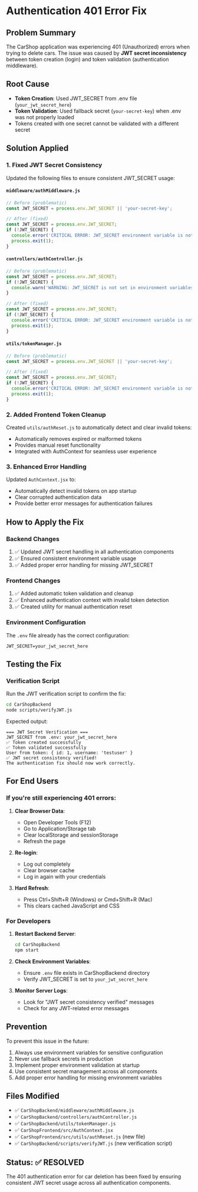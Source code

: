 # Authentication 401 Error Fix

## Problem Summary
The CarShop application was experiencing 401 (Unauthorized) errors when trying to delete cars. The issue was caused by **JWT secret inconsistency** between token creation (login) and token validation (authentication middleware).

## Root Cause
- **Token Creation**: Used JWT_SECRET from .env file (`your_jwt_secret_here`)
- **Token Validation**: Used fallback secret (`your-secret-key`) when .env was not properly loaded
- Tokens created with one secret cannot be validated with a different secret

## Solution Applied

### 1. Fixed JWT Secret Consistency
Updated the following files to ensure consistent JWT_SECRET usage:

#### `middleware/authMiddleware.js`
```javascript
// Before (problematic)
const JWT_SECRET = process.env.JWT_SECRET || 'your-secret-key';

// After (fixed)
const JWT_SECRET = process.env.JWT_SECRET;
if (!JWT_SECRET) {
  console.error('CRITICAL ERROR: JWT_SECRET environment variable is not set!');
  process.exit(1);
}
```

#### `controllers/authController.js`
```javascript
// Before (problematic)
const JWT_SECRET = process.env.JWT_SECRET;
if (!JWT_SECRET) {
  console.warn('WARNING: JWT_SECRET is not set in environment variables. Using default secret key.');
}

// After (fixed)
const JWT_SECRET = process.env.JWT_SECRET;
if (!JWT_SECRET) {
  console.error('CRITICAL ERROR: JWT_SECRET environment variable is not set!');
  process.exit(1);
}
```

#### `utils/tokenManager.js`
```javascript
// Before (problematic)
const JWT_SECRET = process.env.JWT_SECRET || 'your-secret-key';

// After (fixed)
const JWT_SECRET = process.env.JWT_SECRET;
if (!JWT_SECRET) {
  console.error('CRITICAL ERROR: JWT_SECRET environment variable is not set!');
  process.exit(1);
}
```

### 2. Added Frontend Token Cleanup
Created `utils/authReset.js` to automatically detect and clear invalid tokens:
- Automatically removes expired or malformed tokens
- Provides manual reset functionality
- Integrated with AuthContext for seamless user experience

### 3. Enhanced Error Handling
Updated `AuthContext.jsx` to:
- Automatically detect invalid tokens on app startup
- Clear corrupted authentication data
- Provide better error messages for authentication failures

## How to Apply the Fix

### Backend Changes
1. ✅ Updated JWT secret handling in all authentication components
2. ✅ Ensured consistent environment variable usage
3. ✅ Added proper error handling for missing JWT_SECRET

### Frontend Changes
1. ✅ Added automatic token validation and cleanup
2. ✅ Enhanced authentication context with invalid token detection
3. ✅ Created utility for manual authentication reset

### Environment Configuration
The `.env` file already has the correct configuration:
```
JWT_SECRET=your_jwt_secret_here
```

## Testing the Fix

### Verification Script
Run the JWT verification script to confirm the fix:
```bash
cd CarShopBackend
node scripts/verifyJWT.js
```

Expected output:
```
=== JWT Secret Verification ===
JWT_SECRET from .env: your_jwt_secret_here
✅ Token created successfully
✅ Token validated successfully
User from token: { id: 1, username: 'testuser' }
✅ JWT secret consistency verified!
The authentication fix should now work correctly.
```

## For End Users

### If you're still experiencing 401 errors:

1. **Clear Browser Data**:
   - Open Developer Tools (F12)
   - Go to Application/Storage tab
   - Clear localStorage and sessionStorage
   - Refresh the page

2. **Re-login**:
   - Log out completely
   - Clear browser cache
   - Log in again with your credentials

3. **Hard Refresh**:
   - Press Ctrl+Shift+R (Windows) or Cmd+Shift+R (Mac)
   - This clears cached JavaScript and CSS

### For Developers

1. **Restart Backend Server**:
   ```bash
   cd CarShopBackend
   npm start
   ```

2. **Check Environment Variables**:
   - Ensure `.env` file exists in CarShopBackend directory
   - Verify JWT_SECRET is set to `your_jwt_secret_here`

3. **Monitor Server Logs**:
   - Look for "JWT secret consistency verified" messages
   - Check for any JWT-related error messages

## Prevention

To prevent this issue in the future:
1. Always use environment variables for sensitive configuration
2. Never use fallback secrets in production
3. Implement proper environment validation at startup
4. Use consistent secret management across all components
5. Add proper error handling for missing environment variables

## Files Modified
- ✅ `CarShopBackend/middleware/authMiddleware.js`
- ✅ `CarShopBackend/controllers/authController.js`
- ✅ `CarShopBackend/utils/tokenManager.js`
- ✅ `CarShopFrontend/src/AuthContext.jsx`
- ✅ `CarShopFrontend/src/utils/authReset.js` (new file)
- ✅ `CarShopBackend/scripts/verifyJWT.js` (new verification script)

## Status: ✅ RESOLVED
The 401 authentication error for car deletion has been fixed by ensuring consistent JWT secret usage across all authentication components.

